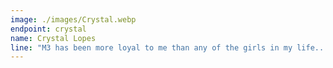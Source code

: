 ```yaml
---
image: ./images/Crystal.webp
endpoint: crystal
name: Crystal Lopes
line: "M3 has been more loyal to me than any of the girls in my life...!!"
---
```

